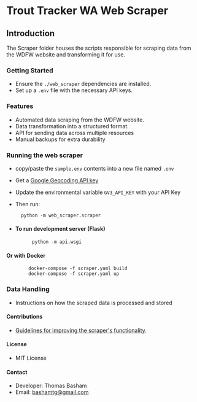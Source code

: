 # Trout Tracker WA Web Scraper

## Introduction

The Scraper folder houses the scripts responsible for scraping data from the WDFW website and transforming it for use.

### Getting Started

- Ensure the `./web_scraper` dependencies are installed.
- Set up a `.env` file with the necessary API keys.

### Features

- Automated data scraping from the WDFW website.
- Data transformation into a structured format.
- API for sending data across multiple resources
- Manual backups for extra durability

### Running the web scraper

- copy/paste the `sample.env` contents into a new file named `.env`
- Get a [Google Geocoding API key](https://developers.google.com/maps/documentation/geolocation/overview)
- Update the environmental variable `GV3_API_KEY` with your API Key
- Then run:

        python -m web_scraper.scraper

- #### To run development server (Flask)

            python -m api.wsgi

#### Or with Docker

            docker-compose -f scraper.yaml build
            docker-compose -f scraper.yaml up

### Data Handling

- Instructions on how the scraped data is processed and stored

#### Contributions

- [Guidelines for improving the scraper's functionality](../CONTRIBUTING.md).

#### License

- MIT License

#### Contact

- Developer: Thomas Basham
- Email: bashamtg@gmail.com
